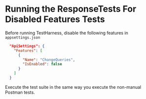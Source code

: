 # Running the ResponseTests For Disabled Features Tests

Before running TestHarness, disable the following features in `appsettings.json`

```json
  "ApiSettings": {
    "Features": [
      {
        "Name": "ChangeQueries",
        "IsEnabled": false
      }
    ]
  }
```

Execute the test suite in the same way you execute the non-manual Postman tests.